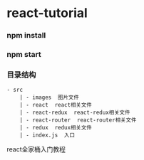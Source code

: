 # react-tutorial
### npm install
### npm start

### 目录结构
```
- src 
    | - images  图片文件
    | - react  react相关文件
    | - react-redux  react-redux相关文件
    | - react-router  react-router相关文件
    | - redux  redux相关文件
    | - index.js  入口
```

react全家桶入门教程